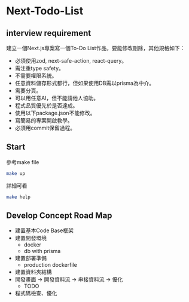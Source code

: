 # Next-Todo-List

## interview requirement

建立一個Next.js專案寫一個To-Do List作品，要能修改刪除，其他規格如下：

- 必須使用zod, next-safe-action, react-query。
- 需注重type safety。
- 不需要權限系統。
- 任意資料儲存形式都行，但如果使用DB需以prisma為中介。
- 需要分頁。
- 可以用任意AI，但不能請他人協助。
- 程式品質優先於是否達成。
- 使用以下package.json不能修改。
- 寫簡易的專案開啟教學。
- 必須用commit保留過程。

## Start
參考make file
```bash
make up
```

詳細可看
```bash
make help
```

## Develop Concept Road Map
- 建置基本Code Base框架
- 建置開發環境
  - docker
  - db with prisma
- 建置部署準備
  - production dockerfile
- 建置資料夾結構
- 開發畫面 -> 開發資料流 -> 串接資料流 -> 優化
  - TODO
- 程式碼檢查、優化
